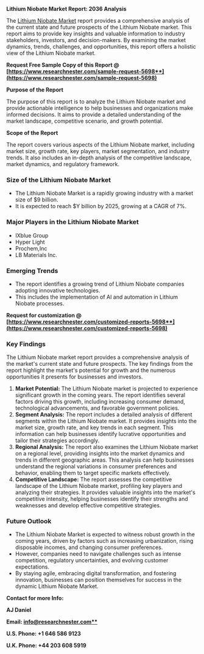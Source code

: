 ﻿**Lithium Niobate Market Report: 2036 Analysis**

The [Lithium Niobate Market](https://www.researchnester.com/reports/lithium-niobate-market/5698) report provides a comprehensive analysis of the current state and future prospects of the Lithium Niobate market. This report aims to provide key insights and valuable information to industry stakeholders, investors, and decision-makers. By examining the market dynamics, trends, challenges, and opportunities, this report offers a holistic view of the Lithium Niobate market.

**Request Free Sample Copy of this Report @ [https://www.researchnester.com/sample-request-5698**](https://www.researchnester.com/sample-request-5698)**

**Purpose of the Report**

The purpose of this report is to analyze the Lithium Niobate market and provide actionable intelligence to help businesses and organizations make informed decisions. It aims to provide a detailed understanding of the market landscape, competitive scenario, and growth potential.

**Scope of the Report**

The report covers various aspects of the Lithium Niobate market, including market size, growth rate, key players, market segmentation, and industry trends. It also includes an in-depth analysis of the competitive landscape, market dynamics, and regulatory framework.
### **Size of the Lithium Niobate Market**
- The Lithium Niobate Market is a rapidly growing industry with a market size of $9 billion.
- It is expected to reach $Y billion by 2025, growing at a CAGR of 7%.
### **Major Players in the Lithium Niobate Market**
- IXblue Group
- Hyper Light
- Prochem,Inc
- LB Materials Inc.
### **Emerging Trends**
- The report identifies a growing trend of Lithium Niobate companies adopting innovative technologies.
- This includes the implementation of AI and automation in Lithium Niobate processes.

**Request for customization @ [https://www.researchnester.com/customized-reports-5698**](https://www.researchnester.com/customized-reports-5698)**
### **Key Findings**
The Lithium Niobate market report provides a comprehensive analysis of the market's current state and future prospects. The key findings from the report highlight the market's potential for growth and the numerous opportunities it presents for businesses and investors.

1. **Market Potential:** The Lithium Niobate market is projected to experience significant growth in the coming years. The report identifies several factors driving this growth, including increasing consumer demand, technological advancements, and favorable government policies.
1. **Segment Analysis:** The report includes a detailed analysis of different segments within the Lithium Niobate market. It provides insights into the market size, growth rate, and key trends in each segment. This information can help businesses identify lucrative opportunities and tailor their strategies accordingly.
1. **Regional Analysis:** The report also examines the Lithium Niobate market on a regional level, providing insights into the market dynamics and trends in different geographic areas. This analysis can help businesses understand the regional variations in consumer preferences and behavior, enabling them to target specific markets effectively.
1. **Competitive Landscape:** The report assesses the competitive landscape of the Lithium Niobate market, profiling key players and analyzing their strategies. It provides valuable insights into the market's competitive intensity, helping businesses identify their strengths and weaknesses and develop effective competitive strategies.
### **Future Outlook**
- The Lithium Niobate Market is expected to witness robust growth in the coming years, driven by factors such as increasing urbanization, rising disposable incomes, and changing consumer preferences.
- However, companies need to navigate challenges such as intense competition, regulatory uncertainties, and evolving customer expectations.
- By staying agile, embracing digital transformation, and fostering innovation, businesses can position themselves for success in the dynamic Lithium Niobate Market.

**Contact for more Info:**

**AJ Daniel**

**Email: [info@researchnester.com**](mailto:info@researchnester.com)**

**U.S. Phone: +1 646 586 9123** 

**U.K. Phone: +44 203 608 5919**


